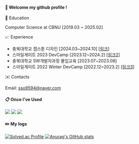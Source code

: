 
####  :wave: Welcome my github profile !

📘 Education

Computer Science at CBNU [2019.03 ~ 2025.02] 

📈 Experience
- 충북대학교 캡스톤 디자인 [2024.03~2024.10] [[링크]]
- 스마일게이트 2023 DevCamp [2023.12~2024.2] [[링크2]]
- 충북대학교 SW개발자과정 몰입교육 [2023.07~2023.08]
- 스마일게이트 2022 Winter DevCamp [2022.12~2023.2] [[링크3]]

[링크]: https://github.com/CBNU-Senior-Project/PB-Backend
[링크2]: https://github.com/sgdevcamp2023/recycle
[링크3]: https://github.com/sso9594/DaangnMarket_CloneProject

✉️ Contacts

Email: sso9594@naver.com
  
####  :clipboard: Once I've Used 

<img src="https://img.shields.io/badge/java-007396?style=flat-square&logo=OpenJDK&logoColor=white"> <img src="https://img.shields.io/badge/springboot-6DB33F?style=flat-square&logo=springboot&logoColor=white"> <img src="https://img.shields.io/badge/MySQL-4479A1?style=flat-square&logo=MySQL&logoColor=white"> 

#### :pencil2: My logs
[![Solved.ac Profile](http://mazassumnida.wtf/api/v2/generate_badge?boj=sso9594)](https://solved.ac/백준아이디/) [![Anurag's GitHub stats](https://github-readme-stats.vercel.app/api?username=sso9594&show_icons=true&theme=merko)](https://github.com/anuraghazra/github-readme-stats)

<!-- **PORTFOLIO** : https://carnelian-mayflower-590.notion.site/35affc198a9847338d002c50d5eaf9c8?pvs=4
